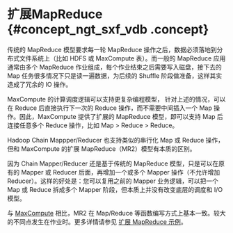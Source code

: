 # 扩展MapReduce {#concept_ngt_sxf_vdb .concept}

传统的 MapReduce 模型要求每一轮 MapReduce 操作之后，数据必须落地到分布式文件系统上（比如 HDFS 或 MaxCompute 表）。而一般的 MapReduce 应用通常由多个 MapReduce 作业组成，每个作业结束之后需要写入磁盘，接下去的 Map 任务很多情况下只是读一遍数据，为后续的 Shuffle 阶段做准备，这样其实造成了冗余的 IO 操作。

MaxCompute 的计算调度逻辑可以支持更复杂编程模型， 针对上述的情况，可以在 Reduce 后直接执行下一次的 Reduce 操作，而不需要中间插入一个 Map 操作。因此，MaxCompute 提供了扩展的 MapReduce 模型，即可以支持 Map 后连接任意多个 Reduce 操作，比如 Map \> Reduce \> Reduce。

Hadoop Chain Mappper/Reducer 也支持类似的串行化 Map 或 Reduce 操作，但和 MaxCompute 的扩展 MapReduce（MR2）模型有本质的区别。

因为 Chain Mapper/Reducer 还是基于传统的 MapReduce 模型，只是可以在原有的 Mapper 或 Reducer 后面，再增加一个或多个 Mapper 操作（不允许增加Reducer）。这样的好处是：您可以复用之前的 Mapper 业务逻辑，可以把一个 Map 或 Reduce 拆成多个 Mapper 阶段，但本质上并没有改变底层的调度和 I/O 模型。

与 [MaxCompute](intl.zh-CN//MapReduce/概要/MapReduce概述.md) 相比，MR2 在 Map/Reduce 等函数编写方式上基本一致。较大的不同点发生在作业时。更多详情请参见 [扩展 MapReduce 示例](intl.zh-CN//MapReduce/示例程序/Pipeline示例.md)。

